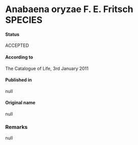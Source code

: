 # Anabaena oryzae F. E. Fritsch SPECIES

#### Status
ACCEPTED

#### According to
The Catalogue of Life, 3rd January 2011

#### Published in
null

#### Original name
null

### Remarks
null